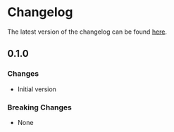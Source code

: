 # Changelog

The latest version of the changelog can be found [here](https://github.com/Azure/bicep-registry-modules/blob/main/avm/ptn/sa/content-processing/CHANGELOG.md).

## 0.1.0

### Changes

- Initial version

### Breaking Changes

- None
